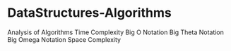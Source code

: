 # DataStructures-Algorithms
Analysis of Algorithms
Time Complexity
  Big O Notation
  Big Theta Notation
  Big Omega Notation
Space Complexity